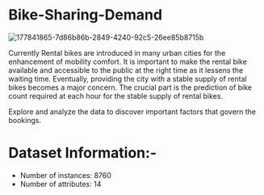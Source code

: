 # Bike-Sharing-Demand

![177841865-7d86b86b-2849-4240-92c5-26ee85b8715b](https://github.com/tarun422/Bike-Sharing-Demand/assets/81609862/495f39df-4f3f-4dad-aaee-7d1d54545504)


Currently Rental bikes are introduced in many urban cities for the enhancement of mobility comfort. It is important to make the rental bike available and accessible to the public at the right time as it lessens the waiting time. Eventually, providing the city with a stable supply of rental bikes becomes a major concern. The crucial part is the prediction of bike count required at each hour for the stable supply of rental bikes.


Explore and analyze the data to discover important factors that govern the bookings.

# Dataset Information:-
* Number of instances: 8760
* Number of attributes: 14
